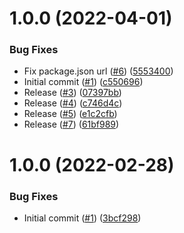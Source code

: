 # 1.0.0 (2022-04-01)


### Bug Fixes

* Fix package.json url ([#6](https://github.com/catalystsquad/action-buf/issues/6)) ([5553400](https://github.com/catalystsquad/action-buf/commit/5553400ce329b431068be01f5567475af6cd0242))
* Initial commit ([#1](https://github.com/catalystsquad/action-buf/issues/1)) ([c550696](https://github.com/catalystsquad/action-buf/commit/c550696ab42a67a81f087b4018710218b49c446a))
* Release ([#3](https://github.com/catalystsquad/action-buf/issues/3)) ([07397bb](https://github.com/catalystsquad/action-buf/commit/07397bbafe3274efa30279dbed2e048b4a0d33e6))
* Release ([#4](https://github.com/catalystsquad/action-buf/issues/4)) ([c746d4c](https://github.com/catalystsquad/action-buf/commit/c746d4c1688539939d8fb04a9faa461dc6b89782))
* Release ([#5](https://github.com/catalystsquad/action-buf/issues/5)) ([e1c2cfb](https://github.com/catalystsquad/action-buf/commit/e1c2cfb8a797f23522bbff52d9cc023bf3e52963))
* Release ([#7](https://github.com/catalystsquad/action-buf/issues/7)) ([61bf989](https://github.com/catalystsquad/action-buf/commit/61bf989aa2c667707cb35a3ff6afb16ce063a779))

# 1.0.0 (2022-02-28)


### Bug Fixes

* Initial commit ([#1](https://github.com/catalystsquad/action-composite-action-template/issues/1)) ([3bcf298](https://github.com/catalystsquad/action-composite-action-template/commit/3bcf298630471c46d9f9a1f3a24c2c15342e1855))
